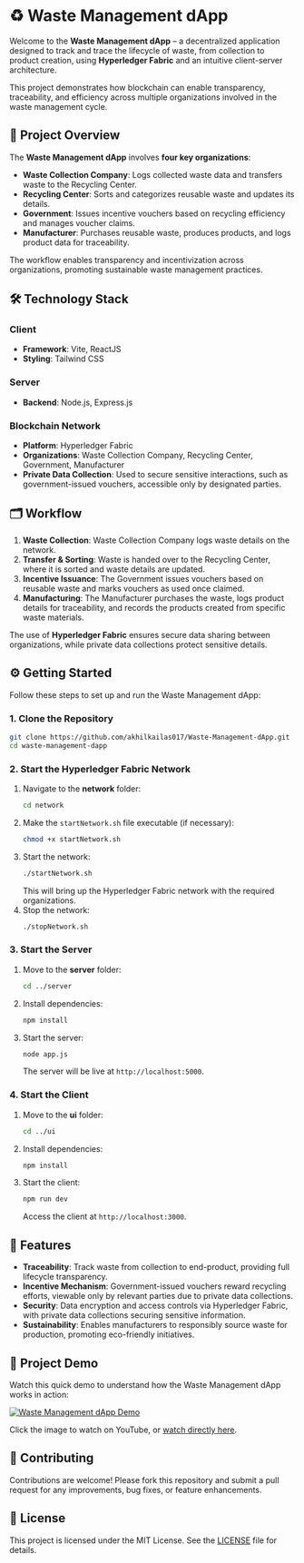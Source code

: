 # ♻️ Waste Management dApp

Welcome to the **Waste Management dApp** – a decentralized application designed to track and trace the lifecycle of waste, from collection to product creation, using **Hyperledger Fabric** and an intuitive client-server architecture.

This project demonstrates how blockchain can enable transparency, traceability, and efficiency across multiple organizations involved in the waste management cycle.

## 🚀 Project Overview

The **Waste Management dApp** involves **four key organizations**:

- **Waste Collection Company**: Logs collected waste data and transfers waste to the Recycling Center.
- **Recycling Center**: Sorts and categorizes reusable waste and updates its details.
- **Government**: Issues incentive vouchers based on recycling efficiency and manages voucher claims.
- **Manufacturer**: Purchases reusable waste, produces products, and logs product data for traceability.

The workflow enables transparency and incentivization across organizations, promoting sustainable waste management practices.

## 🛠️ Technology Stack

### Client
- **Framework**: Vite, ReactJS
- **Styling**: Tailwind CSS

### Server
- **Backend**: Node.js, Express.js

### Blockchain Network
- **Platform**: Hyperledger Fabric
- **Organizations**: Waste Collection Company, Recycling Center, Government, Manufacturer
- **Private Data Collection**: Used to secure sensitive interactions, such as government-issued vouchers, accessible only by designated parties.

## 🗂️ Workflow

1. **Waste Collection**: Waste Collection Company logs waste details on the network.
2. **Transfer & Sorting**: Waste is handed over to the Recycling Center, where it is sorted and waste details are updated.
3. **Incentive Issuance**: The Government issues vouchers based on reusable waste and marks vouchers as used once claimed.
4. **Manufacturing**: The Manufacturer purchases the waste, logs product details for traceability, and records the products created from specific waste materials.

The use of **Hyperledger Fabric** ensures secure data sharing between organizations, while private data collections protect sensitive details.

## ⚙️ Getting Started

Follow these steps to set up and run the Waste Management dApp:

### 1. Clone the Repository

```bash
git clone https://github.com/akhilkailas017/Waste-Management-dApp.git
cd waste-management-dapp
```

### 2. Start the Hyperledger Fabric Network

1. Navigate to the **network** folder:
   ```bash
   cd network
   ```
2. Make the `startNetwork.sh` file executable (if necessary):
   ```bash
   chmod +x startNetwork.sh
   ```
3. Start the network:
   ```bash
   ./startNetwork.sh
   ```
   This will bring up the Hyperledger Fabric network with the required organizations.
4. Stop the network:
   ```bash
   ./stopNetwork.sh
   ```

### 3. Start the Server

1. Move to the **server** folder:
   ```bash
   cd ../server
   ```
2. Install dependencies:
   ```bash
   npm install
   ```
3. Start the server:
   ```bash
   node app.js
   ```
   The server will be live at `http://localhost:5000`.

### 4. Start the Client

1. Move to the **ui** folder:
   ```bash
   cd ../ui
   ```
2. Install dependencies:
   ```bash
   npm install
   ```
3. Start the client:
   ```bash
   npm run dev
   ```
   Access the client at `http://localhost:3000`.

## 📌 Features

- **Traceability**: Track waste from collection to end-product, providing full lifecycle transparency.
- **Incentive Mechanism**: Government-issued vouchers reward recycling efforts, viewable only by relevant parties due to private data collections.
- **Security**: Data encryption and access controls via Hyperledger Fabric, with private data collections securing sensitive information.
- **Sustainability**: Enables manufacturers to responsibly source waste for production, promoting eco-friendly initiatives.

## 🎥 Project Demo

Watch this quick demo to understand how the Waste Management dApp works in action:

[![Waste Management dApp Demo](https://img.youtube.com/vi/4joqk-rdLUk/0.jpg)](https://www.youtube.com/watch?v=4joqk-rdLUk)

Click the image to watch on YouTube, or [watch directly here](https://www.youtube.com/watch?v=4joqk-rdLUk).

## 🤝 Contributing

Contributions are welcome! Please fork this repository and submit a pull request for any improvements, bug fixes, or feature enhancements.

## 📄 License

This project is licensed under the MIT License. See the [LICENSE](LICENSE) file for details.
